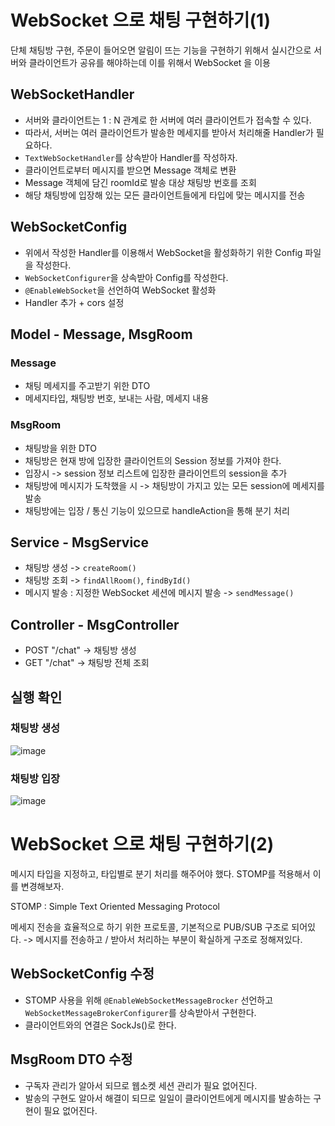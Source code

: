 # WebSocket 으로 채팅 구현하기(1)

단체 채팅방 구현, 주문이 들어오면 알림이 뜨는 기능을 구현하기 위해서 
실시간으로 서버와 클라이언트가 공유를 해야하는데 이를 위해서 WebSocket 을 이용

## WebSocketHandler
- 서버와 클라이언트는 1 : N 관계로 한 서버에 여러 클라이언트가 접속할 수 있다.
- 따라서, 서버는 여러 클라이언트가 발송한 메세지를 받아서 처리해줄 Handler가 필요하다.
- `TextWebSocketHandler`를 상속받아 Handler를 작성하자.
- 클라이언트로부터 메시지를 받으면 Message 객체로 변환
- Message 객체에 담긴 roomId로 발송 대상 채팅방 번호를 조회
- 해당 채팅방에 입장해 있는 모든 클라이언트들에게 타입에 맞는 메시지를 전송

## WebSocketConfig
- 위에서 작성한 Handler를 이용해서 WebSocket을 활성화하기 위한 Config 파일을 작성한다.
- `WebSocketConfigurer`을 상속받아 Config를 작성한다.
- `@EnableWebSocket`을 선언하여 WebSocket 활성화
- Handler 추가 + cors 설정

## Model - Message, MsgRoom
### Message
- 채팅 메세지를 주고받기 위한 DTO
- 메세지타입, 채팅방 번호, 보내는 사람, 메세지 내용
### MsgRoom
- 채팅방을 위한 DTO
- 채팅방은 현재 방에 입장한 클라이언트의 Session 정보를 가져야 한다.
- 입장시 -> session 정보 리스트에 입장한 클라이언트의 session을 추가
- 채팅방에 메시지가 도착했을 시 -> 채팅방이 가지고 있는 모든 session에 메세지를 발송
- 채팅방에는 입장 / 통신 기능이 있으므로 handleAction을 통해 분기 처리

## Service - MsgService
- 채팅방 생성 -> `createRoom()`
- 채팅방 조회 -> `findAllRoom()`, `findById()`
- 메시지 발송 : 지정한  WebSocket 세션에 메시지 발송 -> `sendMessage()`

## Controller - MsgController
- POST "/chat" -> 채팅방 생성
- GET "/chat" -> 채팅방 전체 조회

## 실행 확인
### 채팅방 생성
![image](https://user-images.githubusercontent.com/63176744/213842097-aa663732-e3c9-45e5-8d15-b24efc7ab2c8.png)
### 채팅방 입장
![image](https://user-images.githubusercontent.com/63176744/213842704-323acbd3-a96f-49fb-b282-d1f995a251fc.png)

# WebSocket 으로 채팅 구현하기(2)
메시지 타입을 지정하고, 타입별로 분기 처리를 해주어야 했다.
STOMP를 적용해서 이를 변경해보자.

STOMP : Simple Text Oriented Messaging Protocol

메세지 전송을 효율적으로 하기 위한 프로토콜, 기본적으로 PUB/SUB 구조로 되어있다.
-> 메시지를 전송하고 / 받아서 처리하는 부분이 확실하게 구조로 정해져있다.

## WebSocketConfig 수정
- STOMP 사용을 위해 `@EnableWebSocketMessageBrocker` 선언하고 `WebSocketMessageBrokerConfigurer`를 상속받아서 구현한다.
- 클라이언트와의 연결은 SockJs()로 한다.

## MsgRoom DTO 수정
- 구독자 관리가 알아서 되므로 웹소켓 세션 관리가 필요 없어진다.
- 발송의 구현도 알아서 해결이 되므로 일일이 클라이언트에게 메시지를 발송하는 구현이 필요 없어진다.